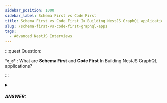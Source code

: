 ```yaml
---
sidebar_position: 1000
sidebar_label: Schema First vs Code First
title: Schema First vs Code First In Building NestJS GraphQL applications?
slug: /schema-first-vs-code-first-graphql-apps
tags:
  - Advanced NestJS Interviews
---
```


<!-- https://brandfolder.com/workbench/extract-text-from-image -->

:::quest Question:

\***`ಠ_ಠ`**\* : 
What are **Schema First** and **Code First** In Building NestJS GraphQL applications?

:::

<details>
  <summary><h5>ANSWER:</h5></summary>

  \***`◔̯◔`**\* : 
  In GraphQL app, schema file provides schema for ***type checking***. GraphQL ***checks the types of queries, mutation, or subscription*** before passing to resolvers to resolve and response data based on the schema file.

  ![graphql schema file explained](/img/interviews/nestjs/graphql-schema-file-explained.svg)

  - **Schema First**: ***You define the schema files*** first, then NextJS will search for these files to generate a `graphql.schema.ts` file and you will use the generated `interfaces` or `classes` in the `graphql.schema.ts` file for type checking in typescipt code.

  1️⃣ Define your schema file
  ```ts {1} title="src/cats/cats.graphql"
  input CreateCatInput {
    name: String
    age: Int
  }
  ```

  2️⃣ Tell NestJS where to find your schema file
  ```ts {2,4} title="app.module.ts"
  GraphQLModule.forRoot({
    typePaths: ['./**/*.graphql'], // tell NestJS where to search for graphql files that you defined
    definitions: {
      path: join(process.cwd(), 'src/graphql.schema.ts'), // tell NestJS where to generate graphql.schema.ts
    },
  }),
  ```

  3️⃣ Using the `graphql.schema.ts` file in typescript for type checking

  ```ts {3,10} title="src/cats/cats.resolver.ts"
  import { CreateCatInput } from '../../graphql.schema';

  export class CreateCatDto extends CreateCatInput {
    // ...
  }

  @Resolver('Cat')
  export class CatResolver {
    @Mutation('CreateCat')
    async create(@Args('createCatInput') args: CreateCatDto): Promise<Cat> {
      // ...
    }
  }
  ```
  - **Code First**: You code typescript first, then based on your code, ***NextJS will generate the schema file*** `schema.gql` for graphQl.

  1️⃣ Tell NestJS where to generate `schema.gql`:
  ```ts {2} title="app.module.ts"
  GraphQLModule.forRoot({
    autoSchemaFile: join(process.cwd(), 'src/schema.gql'),
  }),
  ```

  2️⃣ Code in Typescript like normal
  ```ts {2,12} title="src/cats/cats.resolver.ts"
  @InputType()
  export class CreateCatInput {
    @Field()
    @MaxLength(30)
    title: string;
    // ...
  }

  @Resolver('Cat')
  export class CatResolver {
    @Mutation('CreateCat')
    async create(@Args('createCatInput') args: CreateCatInput): Promise<Cat> {
      // ...
    }
  }
  ```

  3️⃣ Then, NextJS will generate `schema.gql` file.
  ```ts {1}
  input CreateCatInput {
    title: String!
    '''...'''
  }
  ```

</details>